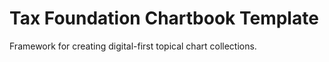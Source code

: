 # Tax Foundation Chartbook Template

Framework for creating digital-first topical chart collections.
